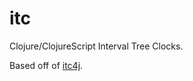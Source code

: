 # itc

Clojure/ClojureScript Interval Tree Clocks.

Based off of [itc4j](https://github.com/sinabz/itc4j).